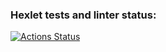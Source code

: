 ### Hexlet tests and linter status:
[![Actions Status](https://github.com/arsenblade/dom-react-redux-project-lvl4/workflows/hexlet-check/badge.svg)](https://github.com/arsenblade/dom-react-redux-project-lvl4/actions)